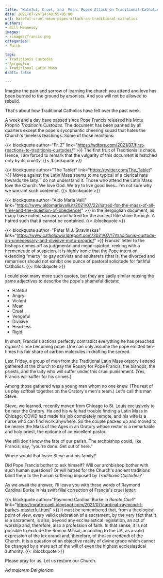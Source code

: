 ```yaml
---
title: "Hateful, Cruel, and  Mean: Popes Attack on Traditional Catholics"
date: 2021-07-24T14:40:55-05:00
url: hateful-cruel-mean-popes-attack-on-traditional-catholics
authors: 
- Bill Hennessy
images: 
- /images/francis.png
categories: 
- Faith

tags: 
- Traditionis Custodes
- Bergoglio
- Traditional Latin Mass
draft: false

---
```


Imagine the pain and sorrow of learning the church you attend and love has been burned to the ground by arsonists. And you will not be allowed to rebuild.

That's about how Traditional Catholics have felt over the past week.

A week and a day have passed since Pope Francis released his Motu Proprio *Traditionis Custodes*. The document has been panned by all quarters except the pope's sycophantic cheering squad that hates the Church's timeless teachings. Some of those reactions:

{{< blockquote author="Fr. Z" link="https://wdtprs.com/2021/07/first-reactions-to-traditionis-custodes/" >}}
The first fruit of Traditionis is chaos.
Hence, I am forced to remark that the vulgarity of this document is matched only by its cruelty.
{{< /blockquote >}}

{{< blockquote author="The Tablet" link="https://twitter.com/The_Tablet" >}}
Moves against the Latin Mass seems to me typical of a clerical hate towards the laity. I do not understand it. Those who attend the Latin Mass love the Church. We love God. We try to live good lives...I'm not sure why we warrant such contempt.
{{< /blockquote >}}

{{< blockquote author="Aldo Maria Valli" link="https://www.aldomariavalli.it/2021/07/22/hatred-for-the-mass-of-all-time-and-the-question-of-obedience/" >}}
in the Bergoglian document, as many have noted, sarcasm and hatred for the ancient Rite shine through. A hatred such that it cannot be contained.
{{< /blockquote >}}

{{< blockquote author="Peter M.J. Stravinskas" link="https://www.catholicworldreport.com/2021/07/17/traditionis-custode-an-unnecessary-and-divisive-motu-proprio/" >}}
Francis’ letter to the bishops comes off as judgmental and mean-spirited, reeking with a hermeneutic of suspicion. It is highly ironic that the Pope intent on extending “mercy” to gay activists and adulterers (that is, the divorced and remarried) should not exhibit one ounce of pastoral solicitude for faithful Catholics.
{{< /blockquote >}}

I could post many more such quotes, but they are sadly similar reusing the same adjectives to describe the pope's shameful dictate:

* Hateful
* Angry
* Violent
* Mean
* Cruel
* Vengeful
* Divisive
* Heartless
* Rigid

In short, Francis's actions perfectly contradict everything he has preached *against* since becoming pope. One can only assume the pope emitted ten-times his fair share of carbon molecules in drafting the screed.

Last Friday, a group of men from the Traditional Latin Mass oratory I attend gathered at the church to say the Rosary for Pope Francis, the bishops, the priests, and the laity who will suffer under this cruel punishment. (Yes, Francis will suffer for his crimes.) 

Among those gathered was a young man whom no one knew. (The rest of us play softball together on the Oratory's men's team.) Let's call this man Steve.

Steve, we learned, recently moved from Chicago to St. Louis exclusively to be near the Oratory. He and his wife had trouble finding a Latin Mass in Chicago. COVID had made his job completely remote, and his wife is a nurse who can find work anywhere. So the couple packed up and moved to be nearer the Mass of the Ages in an Oratory whose rector is a remarkable and holy priest, the epitome of an excellent pastor.

We still don't know the fate of our parish. The archbishop could, like Francis, say, "you're done. Get out of here." 

Where would that leave Steve and his family? 

Did Pope Francis bother to ask himself? Will our archbishop bother with such human questions? Or will hatred for the Church's ancient traditions blind them to the human suffering imposed by *Traditionis Custodes*? 

As we await the answer, I'll leave you with these words of Raymond Cardinal Burke in his swift filial correction of Francis's cruel letter:

{{< blockquote author="Raymond Cardinal Burke in *Rorate Caeli*" link="https://rorate-caeli.blogspot.com/2021/07/cardinal-raymond-l-burkes-masterful.html" >}}
It must be remembered that, from a theological point of view, every valid celebration of a sacrament, by the very fact that it is a sacrament, is also, beyond any ecclesiastical legislation, an act of worship and, therefore, also a profession of faith. In that sense, it is not possible to exclude the Roman Missal, according to the UA, as a valid expression of the lex orandi and, therefore, of the lex credendi of the Church. It is a question of an objective reality of divine grace which cannot be changed by a mere act of the will of even the highest ecclesiastical authority. 
{{< /blockquote >}}

Please pray for us. Let us restore our Church.

*Ad majorem Dei gloriam*